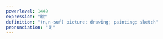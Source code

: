 ```yaml
---
powerlevel: 1449
expression: "絵"
definition: "(n,n-suf) picture; drawing; painting; sketch"
pronunciation: "え"
---
```

